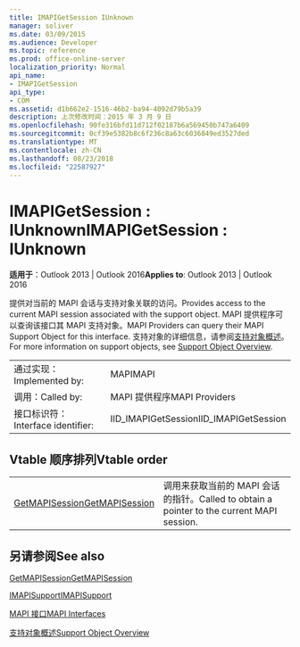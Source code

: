 ```yaml
---
title: IMAPIGetSession IUnknown
manager: soliver
ms.date: 03/09/2015
ms.audience: Developer
ms.topic: reference
ms.prod: office-online-server
localization_priority: Normal
api_name:
- IMAPIGetSession
api_type:
- COM
ms.assetid: d1b662e2-1516-46b2-ba94-4092d79b5a39
description: 上次修改时间：2015 年 3 月 9 日
ms.openlocfilehash: 90fe316bfd11d712f02187b6a569450b747a6409
ms.sourcegitcommit: 0cf39e5382b8c6f236c8a63c6036849ed3527ded
ms.translationtype: MT
ms.contentlocale: zh-CN
ms.lasthandoff: 08/23/2018
ms.locfileid: "22587927"
---
```

# <a name="imapigetsession--iunknown"></a><span data-ttu-id="b5496-103">IMAPIGetSession : IUnknown</span><span class="sxs-lookup"><span data-stu-id="b5496-103">IMAPIGetSession : IUnknown</span></span>

  
  
<span data-ttu-id="b5496-104">**适用于**：Outlook 2013 | Outlook 2016</span><span class="sxs-lookup"><span data-stu-id="b5496-104">**Applies to**: Outlook 2013 | Outlook 2016</span></span> 
  
<span data-ttu-id="b5496-105">提供对当前的 MAPI 会话与支持对象关联的访问。</span><span class="sxs-lookup"><span data-stu-id="b5496-105">Provides access to the current MAPI session associated with the support object.</span></span> <span data-ttu-id="b5496-106">MAPI 提供程序可以查询该接口其 MAPI 支持对象。</span><span class="sxs-lookup"><span data-stu-id="b5496-106">MAPI Providers can query their MAPI Support Object for this interface.</span></span> <span data-ttu-id="b5496-107">支持对象的详细信息，请参阅[支持对象概述](support-object-overview.md)。</span><span class="sxs-lookup"><span data-stu-id="b5496-107">For more information on support objects, see [Support Object Overview](support-object-overview.md).</span></span>
  
|||
|:-----|:-----|
|<span data-ttu-id="b5496-108">通过实现：</span><span class="sxs-lookup"><span data-stu-id="b5496-108">Implemented by:</span></span>  <br/> |<span data-ttu-id="b5496-109">MAPI</span><span class="sxs-lookup"><span data-stu-id="b5496-109">MAPI</span></span>  <br/> |
|<span data-ttu-id="b5496-110">调用：</span><span class="sxs-lookup"><span data-stu-id="b5496-110">Called by:</span></span>  <br/> |<span data-ttu-id="b5496-111">MAPI 提供程序</span><span class="sxs-lookup"><span data-stu-id="b5496-111">MAPI Providers</span></span>  <br/> |
|<span data-ttu-id="b5496-112">接口标识符：</span><span class="sxs-lookup"><span data-stu-id="b5496-112">Interface identifier:</span></span>  <br/> |<span data-ttu-id="b5496-113">IID_IMAPIGetSession</span><span class="sxs-lookup"><span data-stu-id="b5496-113">IID_IMAPIGetSession</span></span>  <br/> |
   
## <a name="vtable-order"></a><span data-ttu-id="b5496-114">Vtable 顺序排列</span><span class="sxs-lookup"><span data-stu-id="b5496-114">Vtable order</span></span>

|||
|:-----|:-----|
|[<span data-ttu-id="b5496-115">GetMAPISession</span><span class="sxs-lookup"><span data-stu-id="b5496-115">GetMAPISession</span></span>](imapigetsession-getmapisession.md) <br/> |<span data-ttu-id="b5496-116">调用来获取当前的 MAPI 会话的指针。</span><span class="sxs-lookup"><span data-stu-id="b5496-116">Called to obtain a pointer to the current MAPI session.</span></span>  <br/> |
   
## <a name="see-also"></a><span data-ttu-id="b5496-117">另请参阅</span><span class="sxs-lookup"><span data-stu-id="b5496-117">See also</span></span>



[<span data-ttu-id="b5496-118">GetMAPISession</span><span class="sxs-lookup"><span data-stu-id="b5496-118">GetMAPISession</span></span>](imapigetsession-getmapisession.md)
  
[<span data-ttu-id="b5496-119">IMAPISupport</span><span class="sxs-lookup"><span data-stu-id="b5496-119">IMAPISupport</span></span>](imapisupportiunknown.md)


[<span data-ttu-id="b5496-120">MAPI 接口</span><span class="sxs-lookup"><span data-stu-id="b5496-120">MAPI Interfaces</span></span>](mapi-interfaces.md)
  
[<span data-ttu-id="b5496-121">支持对象概述</span><span class="sxs-lookup"><span data-stu-id="b5496-121">Support Object Overview</span></span>](support-object-overview.md)

